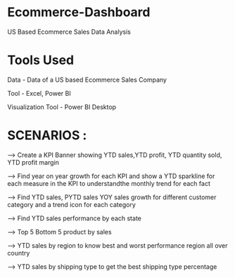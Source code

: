 # Ecommerce-Dashboard

US Based Ecommerce Sales Data Analysis






# Tools Used

Data - Data of a US based Ecommerce Sales Company

Tool - Excel, Power BI

Visualization Tool - Power BI Desktop



# SCENARIOS : 
--> Create a KPI Banner showing YTD sales,YTD profit, YTD quantity sold, YTD profit margin

--> Find year on year growth for each KPI and show a YTD sparkline for each measure in the KPI to understandthe monthly trend for each fact

--> Find YTD sales, PYTD sales YOY sales growth for different customer category and a trend icon for each category

--> Find YTD sales performance by each state

--> Top 5 Bottom 5 product by sales

--> YTD sales by region to know best and worst performance region all over country

--> YTD sales by shipping type to get the best shipping type percentage
